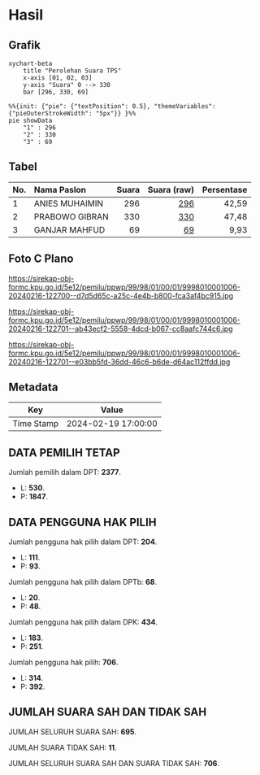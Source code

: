 # Hasil

## Grafik

```mermaid
xychart-beta
    title "Perolehan Suara TPS"
    x-axis [01, 02, 03]
    y-axis "Suara" 0 --> 330
    bar [296, 330, 69]
```

```mermaid
%%{init: {"pie": {"textPosition": 0.5}, "themeVariables": {"pieOuterStrokeWidth": "5px"}} }%%
pie showData
    "1" : 296
    "2" : 330
    "3" : 69
```

## Tabel

| No. | Nama Paslon    | Suara | Suara (raw) | Persentase |
|:--- |:-------------- | -----:| -----------:| ----------:|
| 1   | ANIES MUHAIMIN | 296   | [296][p-1]  | 42,59      |
| 2   | PRABOWO GIBRAN | 330   | [330][p-2]  | 47,48      |
| 3   | GANJAR MAHFUD  | 69    | [69][p-3]   | 9,93       |


[p-1]: https://github.com/gigit-pemilu/pemilu-2024-99-luar-negeri/blob/main/pilpres/hitung-suara/sub/99-luar-negeri/sub/98-riyadh-arab-saudi/sub/01-riyadh-arab-saudi/sub/0001-riyadh-arab-saudi/sub/006-tps-005/sub/paslon-1.txt
[p-2]: https://github.com/gigit-pemilu/pemilu-2024-99-luar-negeri/blob/main/pilpres/hitung-suara/sub/99-luar-negeri/sub/98-riyadh-arab-saudi/sub/01-riyadh-arab-saudi/sub/0001-riyadh-arab-saudi/sub/006-tps-005/sub/paslon-2.txt
[p-3]: https://github.com/gigit-pemilu/pemilu-2024-99-luar-negeri/blob/main/pilpres/hitung-suara/sub/99-luar-negeri/sub/98-riyadh-arab-saudi/sub/01-riyadh-arab-saudi/sub/0001-riyadh-arab-saudi/sub/006-tps-005/sub/paslon-3.txt

## Foto C Plano

https://sirekap-obj-formc.kpu.go.id/5e12/pemilu/ppwp/99/98/01/00/01/9998010001006-20240216-122700--d7d5d65c-a25c-4e4b-b800-fca3af4bc915.jpg

https://sirekap-obj-formc.kpu.go.id/5e12/pemilu/ppwp/99/98/01/00/01/9998010001006-20240216-122701--ab43ecf2-5558-4dcd-b067-cc8aafc744c6.jpg

https://sirekap-obj-formc.kpu.go.id/5e12/pemilu/ppwp/99/98/01/00/01/9998010001006-20240216-122701--e03bb5fd-36dd-46c6-b6de-d64ac112ffdd.jpg


## Metadata

| Key        | Value               |
| ---------- | ------------------- |
| Time Stamp | 2024-02-19 17:00:00 |


## DATA PEMILIH TETAP

Jumlah pemilih dalam DPT: **2377**.
 * L: **530**.
 * P: **1847**.

## DATA PENGGUNA HAK PILIH

Jumlah pengguna hak pilih dalam DPT: **204**.
 * L: **111**.
 * P: **93**.

Jumlah pengguna hak pilih dalam DPTb: **68**.
 * L: **20**.
 * P: **48**.

Jumlah pengguna hak pilih dalam DPK: **434**.
 * L: **183**.
 * P: **251**.

Jumlah pengguna hak pilih: **706**.
 * L: **314**.
 * P: **392**.

## JUMLAH SUARA SAH DAN TIDAK SAH

JUMLAH SELURUH SUARA SAH: **695**.

JUMLAH SUARA TIDAK SAH: **11**.

JUMLAH SELURUH SUARA SAH DAN SUARA TIDAK SAH: **706**.


